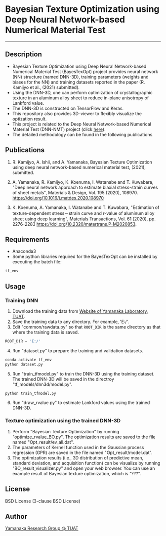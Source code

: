 # Bayesian Texture Optimization using Deep Neural Network-based Numerical Material Test 
-----

## Description
- Bayesian Texture Optimization using Deep Neural Network-based Numerical Material Test (BayesTexOpt) project provides neural network (NN) structure (named DNN-3D), training parameters (weights and biases for the NN) and training datasets reported in the paper (R. Kamijyo et al., (2021) submitted). 
- Using the DNN-3D, one can perform optimization of crystallographic texture in an aluminum alloy sheet to reduce in-plane anisotropy of Lankford value. 
- The DNN-3D is constructed on TensorFlow and Keras. 
- This repository also provides 3D-viewer to flexibly visualize the optization result. 
- This project is related to the Deep Neural Network-based Numerical Material Test (DNN-NMT) project (click <a href="https://github.com/Yamanaka-Lab-TUAT/DNN-NMT">here</a>). 
- The detailed methodology can be found in the following publications. 

## Publications 
1. R. Kamijyo, A. Ishii, and A. Yamanaka, Bayesian Texture Optimization using deep neural network-based numerical material test, (2021), submitted. 

2. A. Yamanaka, R. Kamijyo, K. Koenuma, I. Watanabe and T. Kuwabara, "Deep neural network approach to estimate biaxial stress-strain curves of sheet metals", Materials & Design, Vol. 195 (2020), 108970. <a href="https://doi.org/10.1016/j.matdes.2020.108970">https://doi.org/10.1016/j.matdes.2020.108970</a>

3. K. Koenuma, A. Yamanaka, I. Watanabe and T. Kuwabara, "Estimation of texture-dependent stress－strain curve and r-value of aluminum alloy sheet using deep learning", Materials Transactions, Vol. 61 (2020), pp. 2276-2283 <a href="https://doi.org/10.2320/matertrans.P-M2020853">https://doi.org/10.2320/matertrans.P-M2020853</a>. 

## Requirements 
- Anaconda3
- Some python libraries required for the BayesTexOpt can be installed by executing the batch file: 
```bat
tf_env
```

## Usage
### Training DNN
1. Download the training data from <a href="http://web.tuat.ac.jp/~yamanaka/opendata.html">Website of Yamanaka Laboratory, TUAT</a>. 
2. Save the training data to any directory. For example, 'E:/'.  
3. Edit "common/rawdata.py" so that ```ROOT_DIR``` is the same directory as that where the training data is saved. 
```python : rawdata.py
ROOT_DIR = 'E:/'
```

4. Run "dataset.py" to prepare the training and validation datasets.  
```bat
conda activate tf_env
python dataset.py
```

5. Run "train_tfmodel.py" to train the DNN-3D using the training dataset. The trained DNN-3D will be saved in the directroy "tf_models/dnn3d/model.py". 
```bat
python train_tfmodel.py
```

6. Run "draw_rvalue.py" to estimate Lankford values using the trained DNN-3D. 

### Texture optimization using the trained DNN-3D
1. Perform "Bayesian Texture Optimization" by running "optimize_rvalue_BO.py". The optimization results are saved to the file named "Opt_result/ev_all.dat". 
2. The parameters of Kernel function used in the Gaussian process regression (GPR) are saved in the file named "Opt_result/model.dat". 
3. The optimization results (i.e., 3D distribution of predictive mean, standard deviation, and acquisition function) can be visualize by running "BO_result_visualizer.py" and open your web browser. You can use an example result of Bayesian texture optimization, which is "???".

## License
BSD License (3-clause BSD License)

## Author
[Yamanaka Research Group @ TUAT](http://web.tuat.ac.jp/~yamanaka/)
